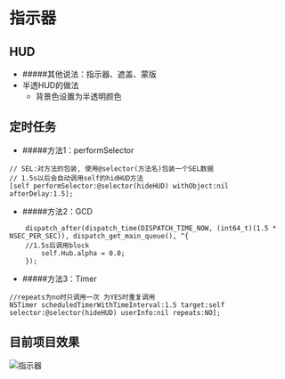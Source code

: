 # 指示器

## HUD
- #####其他说法：指示器、遮盖、蒙版
- 半透HUD的做法
  - 背景色设置为半透明颜色

## 定时任务
- #####方法1：performSelector

```objc
// SEL:对方法的包装, 使用@selector(方法名)包装一个SEL数据
// 1.5s以后会自动调用self的hidHUD方法
[self performSelector:@selector(hideHUD) withObject:nil afterDelay:1.5];
```

- #####方法2：GCD

```objc
    dispatch_after(dispatch_time(DISPATCH_TIME_NOW, (int64_t)(1.5 * NSEC_PER_SEC)), dispatch_get_main_queue(), ^{
    //1.5s后调用block
        self.Hub.alpha = 0.0;
    });
```

- #####方法3：Timer

```objc
//repeats为no时只调用一次 为YES时重复调用
NSTimer scheduledTimerWithTimeInterval:1.5 target:self selector:@selector(hideHUD) userInfo:nil repeats:NO];
```

## 目前项目效果
![指示器](http://7xrpl5.com1.z0.glb.clouddn.com/16-3-11/56632225.jpg)
